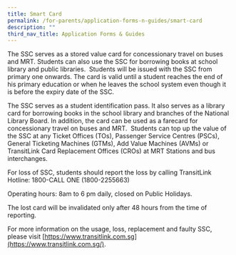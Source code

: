 ```yaml
---
title: Smart Card
permalink: /for-parents/application-forms-n-guides/smart-card
description: ""
third_nav_title: Application Forms & Guides
---
```

The SSC serves as a stored value card for concessionary travel on buses and MRT. Students can also use the SSC for borrowing books at school library and public libraries.  Students will be issued with the SSC from primary one onwards. The card is valid until a student reaches the end of his primary education or when he leaves the school system even though it is before the expiry date of the SSC.

The SSC serves as a student identification pass. It also serves as a library card for borrowing books in the school library and branches of the National Library Board. In addition, the card can be used as a farecard for concessionary travel on buses and MRT.  Students can top up the value of the SSC at any Ticket Offices (TOs), Passenger Service Centres (PSCs), General Ticketing Machines (GTMs), Add Value Machines (AVMs) or TransitLink Card Replacement Offices (CROs) at MRT Stations and bus interchanges.

For loss of SSC, students should report the loss by calling TransitLink Hotline: 1800-CALL ONE (1800-2255663)

Operating hours: 8am to 6 pm daily, closed on Public Holidays. 

The lost card will be invalidated only after 48 hours from the time of reporting.

For more information on the usage, loss, replacement and faulty SSC, please visit [https://www.transitlink.com.sg](https://www.transitlink.com.sg/).